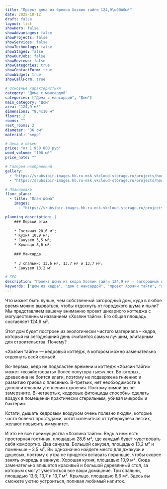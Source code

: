 ```yaml
---
title: "Проект дома из бревна Хозяин тайги 124,9\u00A0м²"
date: 2025-10-12
draft: false
layout: list
showHero: false
showAdvantages: false
showProjects: false
showServices: false
showTechnology: false
showStages: false
showOurJobs: false
showReviews: false
showCategories: true
showContactForm: true
showWidget: true
showCallForm: true

# Основные характеристики
category: "Дома с мансардой"
categories: ["Дома с мансардой", "Дом"]
main_category: "Дом"
area: "124,9 м²"
dimensions: "8,4x10 м"
floors: 2
rooms: ""
rest_rooms: 2
diameter: "36 см"
material: "кедр"

# Цена и объем
price: "от 1 950 000 руб"
wood_volume: "108 м³"
price_note: ""

# Галерея изображений
gallery:
  - "https://srubsibir-images.hb.ru-msk.vkcloud-storage.ru/projects/houses/hoz-124/hoz-124-1.jpg"
  - "https://srubsibir-images.hb.ru-msk.vkcloud-storage.ru/projects/houses/hoz-124/hoz-124-2.jpg"

# Планировка
floor_plans:
  - title: "План дома"
    images:
      - "https://srubsibir-images.hb.ru-msk.vkcloud-storage.ru/projects/houses/hoz-124/hoz-124-2.jpg"

planning_description: |
    ### Первый этаж
    
    * Гостиная 28,6 м²;
    * Кухня 10,9 м²;
    * Санузел 3,5 м²;
    * Крыльцо 8,6 м².
    
    ### Мансарда
    
    * 3 спальни: 13,6 м², 13,7 м² и 13,7 м²;
    * Санузел 13,2 м².

# SEO
description: "Проект дома из кедра Хозяин тайги 124,9 м² - загородный коттедж с мансардой, 3 спальнями и просторной гостиной. Доступная цена от 1 950 000 руб."
keywords: ["дом из кедра", "дом с мансардой", "проект Хозяин тайги", "загородный коттедж", "дом из бревна"]
---
```


Что может быть лучше, чем собственный загородный дом, куда в любое время можно вырваться, чтобы отдохнуть от городского шума и пыли? Мы представляем вашему вниманию проект шикарного коттеджа с могущественным названием «Хозяин тайги». Его общая площадь составляет 124,9 м².

Этот дом будет построен из экологически чистого материала – кедра, который на сегодняшний день считается самым лучшим, элитарным для строительства. Почему?

«Хозяин тайги» — кедровый коттедж, в котором можно замечательно отдохнуть всей семьей.

Во-первых, кедр не подвластен времени и коттедж «Хозяин тайги» может «хозяйствовать» более полутора тысяч лет. Во-вторых, древесина не боится влаги, поэтому не подвержена гниению и развитию грибка с плесенью. В-третьих, нет необходимости в дополнительном утеплении строения. Поэтому зимой вы не замерзните. В-четвертых, кедровые фитонциды способны сделать воздух в помещении практически стерильным, убивая микробы и бактерии.

Кстати, дышать кедровым воздухом очень полезно людям, которые часто болеют простудами, хотят излечиться от туберкулеза легких, желают повысить иммунитет.

И это не все преимущества «Хозяина тайги». Ведь в нем есть просторная гостиная, площадью 28,6 м², где каждый будет чувствовать себя комфортно. Два санузла. Большой санузел, площадью 13,2 м² и поменьше – 3,5 м². Вы однозначно найдете место для джакузи и душевых, поэтому с утра не придется вставать пораньше, чтобы скорее занять очередь в ванную. Хорошая кухня, площадью 10,9 м². Сюда замечательно впишется красивый и большой деревянный стол, за которым смогут уместиться все ваши домашние. Три спальни, площадью 13,6; 13,7 и 13,7 м². Крыльцо, площадью 8,6 м². Здесь вы сможете уютно устроиться, попивая любимый напиток.